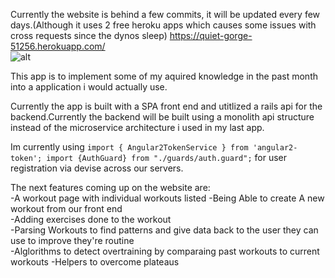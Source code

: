 Currently the website is behind a few commits, it will be updated every few days.(Although it uses 2 free heroku apps which causes some issues with cross requests since the dynos sleep)
https://quiet-gorge-51256.herokuapp.com/  
![alt](https://github.com/DaniVSainz/bodybuilding-angular/blob/master/ang4bodybuilding.gif)

This app is to implement some of my aquired knowledge in the past month into a application i would actually use.

Currently the app is built with a SPA front end and utitlized a rails api for the backend.Currently the backend will be built using a monolith api structure instead of the microservice architecture i used in my last app.

Im currently using ```import { Angular2TokenService } from 'angular2-token';
import {AuthGuard} from "./guards/auth.guard";``` for user registration via devise across our servers.

The next features coming up on the website are:  
-A workout page with individual workouts listed
-Being Able to create A new workout from our front end  
-Adding exercises done to the workout  
-Parsing Workouts to find patterns and give data back to the user they can use to improve they're routine  
-Alglorithms to detect overtraining by comparaing past workouts to current workouts 
-Helpers to overcome plateaus 


